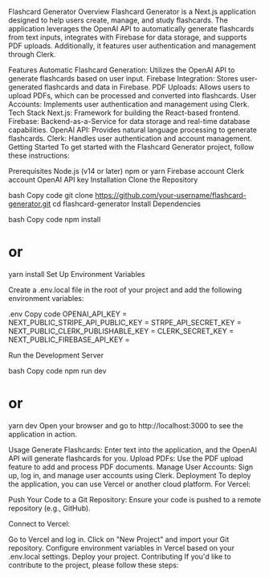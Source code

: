 Flashcard Generator
Overview
Flashcard Generator is a Next.js application designed to help users create, manage, and study flashcards. The application leverages the OpenAI API to automatically generate flashcards from text inputs, integrates with Firebase for data storage, and supports PDF uploads. Additionally, it features user authentication and management through Clerk.

Features
Automatic Flashcard Generation: Utilizes the OpenAI API to generate flashcards based on user input.
Firebase Integration: Stores user-generated flashcards and data in Firebase.
PDF Uploads: Allows users to upload PDFs, which can be processed and converted into flashcards.
User Accounts: Implements user authentication and management using Clerk.
Tech Stack
Next.js: Framework for building the React-based frontend.
Firebase: Backend-as-a-Service for data storage and real-time database capabilities.
OpenAI API: Provides natural language processing to generate flashcards.
Clerk: Handles user authentication and account management.
Getting Started
To get started with the Flashcard Generator project, follow these instructions:

Prerequisites
Node.js (v14 or later)
npm or yarn
Firebase account
Clerk account
OpenAI API key
Installation
Clone the Repository

bash
Copy code
git clone https://github.com/your-username/flashcard-generator.git
cd flashcard-generator
Install Dependencies

bash
Copy code
npm install
# or
yarn install
Set Up Environment Variables

Create a .env.local file in the root of your project and add the following environment variables:

.env
Copy code
OPENAI_API_KEY = 
NEXT_PUBLIC_STRIPE_API_PUBLIC_KEY = 
STRPE_API_SECRET_KEY = 
NEXT_PUBLIC_CLERK_PUBLISHABLE_KEY = 
CLERK_SECRET_KEY = 
NEXT_PUBLIC_FIREBASE_API_KEY =

Run the Development Server

bash
Copy code
npm run dev
# or
yarn dev
Open your browser and go to http://localhost:3000 to see the application in action.

Usage
Generate Flashcards: Enter text into the application, and the OpenAI API will generate flashcards for you.
Upload PDFs: Use the PDF upload feature to add and process PDF documents.
Manage User Accounts: Sign up, log in, and manage user accounts using Clerk.
Deployment
To deploy the application, you can use Vercel or another cloud platform. For Vercel:

Push Your Code to a Git Repository: Ensure your code is pushed to a remote repository (e.g., GitHub).

Connect to Vercel:

Go to Vercel and log in.
Click on "New Project" and import your Git repository.
Configure environment variables in Vercel based on your .env.local settings.
Deploy your project.
Contributing
If you'd like to contribute to the project, please follow these steps:




